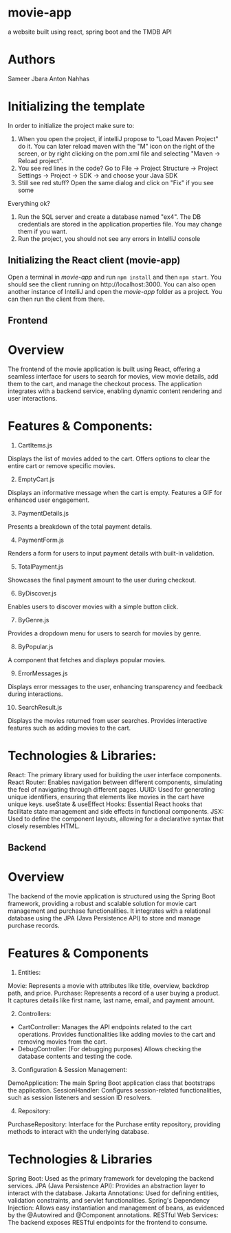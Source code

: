 # movie-app
a website built using react, spring boot and the TMDB API


# Authors
Sameer Jbara 
Anton Nahhas 


# Initializing the template

In order to initialize the project make sure to:

1. When you open the project, if intelliJ propose to "Load Maven Project" do it. You can later reload maven with the "M" icon on the right of the screen, or by right clicking on the pom.xml file and selecting "Maven -> Reload project".
2. You see red lines in the code? Go to File -> Project Structure -> Project Settings -> Project -> SDK -> and choose your Java SDK
3. Still see red stuff? Open the same dialog and click on "Fix" if you see some

Everything ok?
1. Run the SQL server and create a database named "ex4". The DB credentials are stored in the application.properties file. You may change them if you want.
2. Run the project, you should not see any errors in IntelliJ console


## Initializing the React client (movie-app)

Open a terminal in *movie-app* and run `npm install` and then `npm start`. You should see the client running on http://localhost:3000.
You can also open another instance of IntelliJ and open the *movie-app* folder as a project. You can then run the client from there.

## Frontend
# Overview
The frontend of the movie application is built using React, offering a seamless interface for users to search for movies, view movie details, add them to the cart, and manage the checkout process. The application integrates with a backend service, enabling dynamic content rendering and user interactions.

# Features & Components:
1. CartItems.js

Displays the list of movies added to the cart.
Offers options to clear the entire cart or remove specific movies.

2. EmptyCart.js

Displays an informative message when the cart is empty.
Features a GIF for enhanced user engagement.

3. PaymentDetails.js

Presents a breakdown of the total payment details.

4. PaymentForm.js

Renders a form for users to input payment details with built-in validation.

5. TotalPayment.js

Showcases the final payment amount to the user during checkout.

6. ByDiscover.js

Enables users to discover movies with a simple button click.

7. ByGenre.js

Provides a dropdown menu for users to search for movies by genre.

8. ByPopular.js

A component that fetches and displays popular movies.

9. ErrorMessages.js

Displays error messages to the user, enhancing transparency and feedback during interactions.

10. SearchResult.js

Displays the movies returned from user searches.
Provides interactive features such as adding movies to the cart.

# Technologies & Libraries:

React: The primary library used for building the user interface components.
React Router: Enables navigation between different components, simulating the feel of navigating through different pages.
UUID: Used for generating unique identifiers, ensuring that elements like movies in the cart have unique keys.
useState & useEffect Hooks: Essential React hooks that facilitate state management and side effects in functional components.
JSX: Used to define the component layouts, allowing for a declarative syntax that closely resembles HTML.

## Backend

# Overview
The backend of the movie application is structured using the Spring Boot framework, providing a robust and scalable solution for movie cart management and purchase functionalities. It integrates with a relational database using the JPA (Java Persistence API) to store and manage purchase records.

# Features & Components
1. Entities:

Movie: Represents a movie with attributes like title, overview, backdrop path, and price.
Purchase: Represents a record of a user buying a product. It captures details like first name, last name, email, and payment amount.

2. Controllers:

- CartController: Manages the API endpoints related to the cart operations. Provides functionalities like adding movies to the cart and removing movies from the cart.
- DebugController: (For debugging purposes) Allows checking the database contents and testing the code.

3. Configuration & Session Management:

DemoApplication: The main Spring Boot application class that bootstraps the application.
SessionHandler: Configures session-related functionalities, such as session listeners and session ID resolvers.

4. Repository:

PurchaseRepository: Interface for the Purchase entity repository, providing methods to interact with the underlying database.


# Technologies & Libraries
Spring Boot: Used as the primary framework for developing the backend services.
JPA (Java Persistence API): Provides an abstraction layer to interact with the database.
Jakarta Annotations: Used for defining entities, validation constraints, and servlet functionalities.
Spring's Dependency Injection: Allows easy instantiation and management of beans, as evidenced by the @Autowired and @Component annotations.
RESTful Web Services: The backend exposes RESTful endpoints for the frontend to consume.


